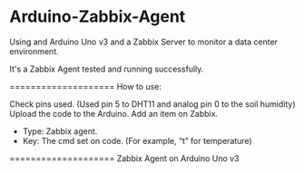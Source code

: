 Arduino-Zabbix-Agent
====================
Using and Arduino Uno v3 and a Zabbix Server to monitor a data center environment.

It's a Zabbix Agent tested and running successfully.

====================
How to use:

Check pins used. (Used pin 5 to DHT11 and analog pin 0 to the soil humidity)
Upload the code to the Arduino.
Add an item on Zabbix. 
 - Type: Zabbix agent. 
 - Key: The cmd set on code. (For example, “t” for temperature)

====================
Zabbix Agent on Arduino Uno v3
